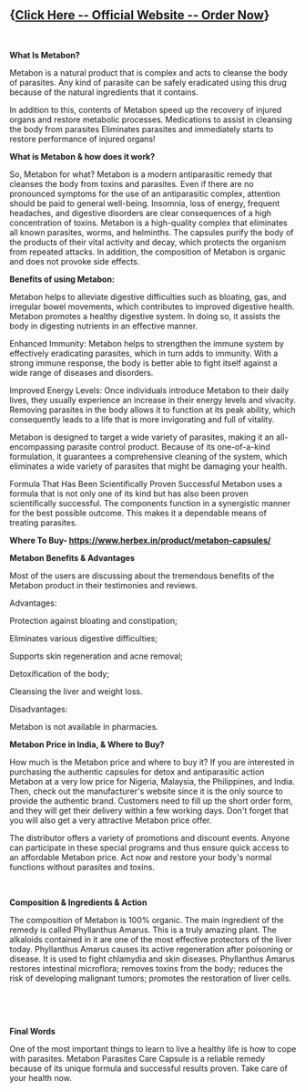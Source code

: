 <p>&nbsp;</p>
<h2><strong>{<a href="https://www.herbex.in/product/metabon-capsules/">Click Here -- Official Website -- Order Now</a>}</strong></h2>
<p>&nbsp;</p>
<p><strong>What Is Metabon?</strong></p>
<p>Metabon is a natural product that is complex and acts to cleanse the body of parasites. Any kind of parasite can be safely eradicated using this drug because of the natural ingredients that it contains.</p>
<p>In addition to this, contents of Metabon speed up the recovery of injured organs and restore metabolic processes. Medications to assist in cleansing the body from parasites Eliminates parasites and immediately starts to restore performance of injured organs!&nbsp;</p>
<p><strong>What is Metabon &amp; how does it work?</strong></p>
<p>So, Metabon for what? Metabon is a modern antiparasitic remedy that cleanses the body from toxins and parasites. Even if there are no pronounced symptoms for the use of an antiparasitic complex, attention should be paid to general well-being. Insomnia, loss of energy, frequent headaches, and digestive disorders are clear consequences of a high concentration of toxins. Metabon is a high-quality complex that eliminates all known parasites, worms, and helminths. The capsules purify the body of the products of their vital activity and decay, which protects the organism from repeated attacks. In addition, the composition of Metabon is organic and does not provoke side effects.&nbsp;</p>
<p><strong>Benefits of using Metabon:</strong></p>
<p>Metabon helps to alleviate digestive difficulties such as bloating, gas, and irregular bowel movements, which contributes to improved digestive health. Metabon promotes a healthy digestive system. In doing so, it assists the body in digesting nutrients in an effective manner.</p>
<p>Enhanced Immunity: Metabon helps to strengthen the immune system by effectively eradicating parasites, which in turn adds to immunity. With a strong immune response, the body is better able to fight itself against a wide range of diseases and disorders.</p>
<p>Improved Energy Levels: Once individuals introduce Metabon to their daily lives, they usually experience an increase in their energy levels and vivacity. Removing parasites in the body allows it to function at its peak ability, which consequently leads to a life that is more invigorating and full of vitality.</p>
<p>Metabon is designed to target a wide variety of parasites, making it an all-encompassing parasite control product. Because of its one-of-a-kind formulation, it guarantees a comprehensive cleaning of the system, which eliminates a wide variety of parasites that might be damaging your health.</p>
<p>Formula That Has Been Scientifically Proven Successful Metabon uses a formula that is not only one of its kind but has also been proven scientifically successful. The components function in a synergistic manner for the best possible outcome. This makes it a dependable means of treating parasites.&nbsp;</p>
<p><strong>Where To Buy-&nbsp;<span data-sheets-root="1"><a class="in-cell-link" href="https://www.herbex.in/product/metabon-capsules/" target="_blank">https://www.herbex.in/product/metabon-capsules/</a></span></strong></p>
<p><strong>Metabon Benefits &amp; Advantages</strong></p>
<p>Most of the users are discussing about the tremendous benefits of the Metabon product in their testimonies and reviews.</p>
<p>Advantages:</p>
<p>Protection against bloating and constipation;</p>
<p>Eliminates various digestive difficulties;</p>
<p>Supports skin regeneration and acne removal;</p>
<p>Detoxification of the body;</p>
<p>Cleansing the liver and weight loss.</p>
<p>Disadvantages:</p>
<p>Metabon is not available in pharmacies.&nbsp;</p>
<p><strong>Metabon Price in India, &amp; Where to Buy?</strong></p>
<p>How much is the Metabon price and where to buy it? If you are interested in purchasing the authentic capsules for detox and antiparasitic action Metabon at a very low price for Nigeria, Malaysia, the Philippines, and India. Then, check out the manufacturer's website since it is the only source to provide the authentic brand. Customers need to fill up the short order form, and they will get their delivery within a few working days. Don't forget that you will also get a very attractive Metabon price offer.</p>
<p>The distributor offers a variety of promotions and discount events. Anyone can participate in these special programs and thus ensure quick access to an affordable Metabon price. Act now and restore your body's normal functions without parasites and toxins.&nbsp;</p>
<p>&nbsp;</p>
<p><strong>Composition &amp; Ingredients &amp; Action</strong></p>
<p>The composition of Metabon is 100% organic. The main ingredient of the remedy is called Phyllanthus Amarus. This is a truly amazing plant. The alkaloids contained in it are one of the most effective protectors of the liver today. Phyllanthus Amarus causes its active regeneration after poisoning or disease. It is used to fight chlamydia and skin diseases. Phyllanthus Amarus restores intestinal microflora; removes toxins from the body; reduces the risk of developing malignant tumors; promotes the restoration of liver cells.&nbsp;</p>
<p>&nbsp;</p>
<p>&nbsp;</p>
<p><strong>Final Words</strong></p>
<p>One of the most important things to learn to live a healthy life is how to cope with parasites. Metabon Parasites Care Capsule is a reliable remedy because of its unique formula and successful results proven. Take care of your health now.&nbsp;</p>
<p>&nbsp;</p>
